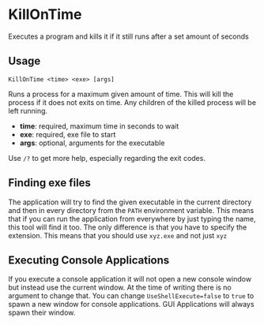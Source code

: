 # KillOnTime
Executes a program and kills it if it still runs after a set amount of seconds

## Usage

    KillOnTime <time> <exe> [args]

Runs a process for a maximum given amount of time.
This will kill the process if it does not exits on time.
Any children of the killed process will be left running.

- **time**: required, maximum time in seconds to wait
- **exe**: required, exe file to start
- **args**: optional, arguments for the executable

Use `/?` to get more help, especially regarding the exit codes.

## Finding exe files

The application will try to find the given executable in the current directory and then in every directory from the `PATH` environment variable.
This means that if you can run the application from everywhere by just typing the name,
this tool will find it too. The only difference is that you have to specify the extension.
This means that you should use `xyz.exe` and not just `xyz`

## Executing Console Applications

If you execute a console application it will not open a new console window but instead use the current window.
At the time of writing there is no argument to change that.
You can change `UseShellExecute=false` to `true` to spawn a new window for console applications.
GUI Applications will always spawn their window.
